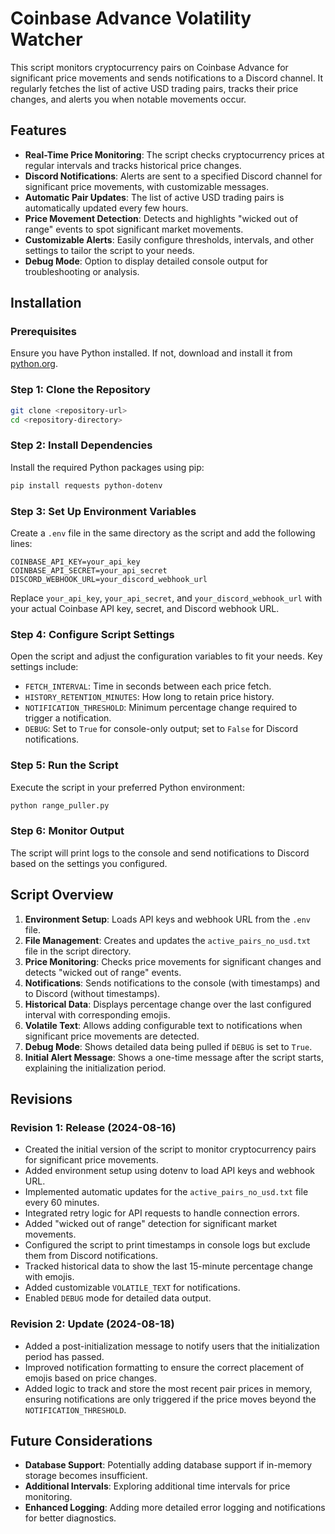 # Coinbase Advance Volatility Watcher

This script monitors cryptocurrency pairs on Coinbase Advance for significant price movements and sends notifications to a Discord channel. It regularly fetches the list of active USD trading pairs, tracks their price changes, and alerts you when notable movements occur.

## Features

- **Real-Time Price Monitoring**: The script checks cryptocurrency prices at regular intervals and tracks historical price changes.
- **Discord Notifications**: Alerts are sent to a specified Discord channel for significant price movements, with customizable messages.
- **Automatic Pair Updates**: The list of active USD trading pairs is automatically updated every few hours.
- **Price Movement Detection**: Detects and highlights "wicked out of range" events to spot significant market movements.
- **Customizable Alerts**: Easily configure thresholds, intervals, and other settings to tailor the script to your needs.
- **Debug Mode**: Option to display detailed console output for troubleshooting or analysis.

## Installation

### Prerequisites

Ensure you have Python installed. If not, download and install it from [python.org](https://www.python.org/downloads/).

### Step 1: Clone the Repository

```bash
git clone <repository-url>
cd <repository-directory>
```

### Step 2: Install Dependencies

Install the required Python packages using pip:

```bash
pip install requests python-dotenv
```

### Step 3: Set Up Environment Variables

Create a `.env` file in the same directory as the script and add the following lines:

```env
COINBASE_API_KEY=your_api_key
COINBASE_API_SECRET=your_api_secret
DISCORD_WEBHOOK_URL=your_discord_webhook_url
```

Replace `your_api_key`, `your_api_secret`, and `your_discord_webhook_url` with your actual Coinbase API key, secret, and Discord webhook URL.

### Step 4: Configure Script Settings

Open the script and adjust the configuration variables to fit your needs. Key settings include:

- `FETCH_INTERVAL`: Time in seconds between each price fetch.
- `HISTORY_RETENTION_MINUTES`: How long to retain price history.
- `NOTIFICATION_THRESHOLD`: Minimum percentage change required to trigger a notification.
- `DEBUG`: Set to `True` for console-only output; set to `False` for Discord notifications.

### Step 5: Run the Script

Execute the script in your preferred Python environment:

```bash
python range_puller.py
```

### Step 6: Monitor Output

The script will print logs to the console and send notifications to Discord based on the settings you configured.

## Script Overview

1. **Environment Setup**: Loads API keys and webhook URL from the `.env` file.
2. **File Management**: Creates and updates the `active_pairs_no_usd.txt` file in the script directory.
3. **Price Monitoring**: Checks price movements for significant changes and detects "wicked out of range" events.
4. **Notifications**: Sends notifications to the console (with timestamps) and to Discord (without timestamps).
5. **Historical Data**: Displays percentage change over the last configured interval with corresponding emojis.
6. **Volatile Text**: Allows adding configurable text to notifications when significant price movements are detected.
7. **Debug Mode**: Shows detailed data being pulled if `DEBUG` is set to `True`.
8. **Initial Alert Message**: Shows a one-time message after the script starts, explaining the initialization period.

## Revisions

### Revision 1: Release (2024-08-16)
- Created the initial version of the script to monitor cryptocurrency pairs for significant price movements.
- Added environment setup using dotenv to load API keys and webhook URL.
- Implemented automatic updates for the `active_pairs_no_usd.txt` file every 60 minutes.
- Integrated retry logic for API requests to handle connection errors.
- Added "wicked out of range" detection for significant market movements.
- Configured the script to print timestamps in console logs but exclude them from Discord notifications.
- Tracked historical data to show the last 15-minute percentage change with emojis.
- Added customizable `VOLATILE_TEXT` for notifications.
- Enabled `DEBUG` mode for detailed data output.

### Revision 2: Update (2024-08-18)
- Added a post-initialization message to notify users that the initialization period has passed.
- Improved notification formatting to ensure the correct placement of emojis based on price changes.
- Added logic to track and store the most recent pair prices in memory, ensuring notifications are only triggered if the price moves beyond the `NOTIFICATION_THRESHOLD`.

## Future Considerations

- **Database Support**: Potentially adding database support if in-memory storage becomes insufficient.
- **Additional Intervals**: Exploring additional time intervals for price monitoring.
- **Enhanced Logging**: Adding more detailed error logging and notifications for better diagnostics.
